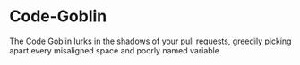 # Code-Goblin
The Code Goblin lurks in the shadows of your pull requests, greedily picking apart every misaligned space and poorly named variable
